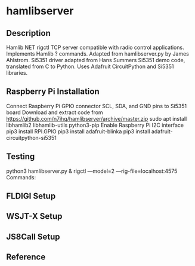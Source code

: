 # hamlibserver
## Description
Hamlib NET rigctl TCP server compatible with radio control applications. Implements Hamlib ? commands. Adapted from hamlibserver.py by James Ahlstrom. Si5351 driver adapted from Hans Summers Si5351 demo code, translated from C to Python. Uses Adafruit CircuitPython and Si5351 libraries.
## Raspberry Pi Installation
Connect Raspberry Pi GPIO connector SCL, SDA, and GND pins to Si5351 board
Download and extract code from https://github.com/n7ihq/hamlibserver/archive/master.zip
sudo apt install libhamlib2 libhamlib-utils python3-pip
Enable Raspberry Pi I2C interface
pip3 install RPI.GPIO
pip3 install adafruit-blinka
pip3 install adafruit-circuitpython-si5351
## Testing
python3 hamlibserver.py &
rigctl —model=2 —rig-file=localhost:4575
Commands: 
## FLDIGI Setup
## WSJT-X Setup
## JS8Call Setup
## Reference
